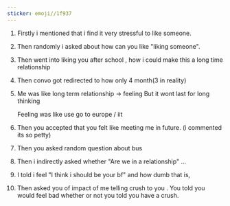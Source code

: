 ```yaml
---
sticker: emoji//1f937
---
```

1. Firstly i mentioned that i find it very stressful to like someone. 
2. Then randomly i asked about how can you like "liking someone".
3. Then went into liking you after school , how i could make this a long time relationship
4. Then convo got redirected to how only 4 month(3 in reality)
5. Me was like long term relationship -> feeling
	But it wont last for long thinking

	Feeling was like use go to europe / iit 
6. Then you accepted that you felt like meeting me in future. (i commented its so petty)
7. Then you asked random question about bus
8. Then i indirectly asked whether "Are we in a relationship" ...
9. I told i feel "I think i should be your bf" and how dumb that is, 
10. Then asked you of impact of me telling crush to you . You told you would feel bad whether or not you told you have a crush.